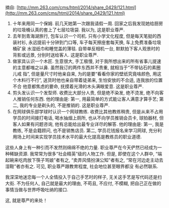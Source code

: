 <!---title:这就是职业尊严-->
<!---keywords:职业,尊严-->
<!---date:2014.04.30; modification:2014.04.30-->

摘自: [http://mm.263.com/cms/html/2014/share_0429/121.html](http://mm.263.com/cms/html/2014/share_0429/121.html)

1.  十年来用同一个保姆. 前几天她第一次跟我请假一周. 回家之后我发现她给厨房的垃圾桶认真的套上了七层垃圾袋. 我以为, 这是职业尊严. 
2. 去年到青海湖旅行, 包车认识一个司机. 只有小学文化程度, 但是每天笔挺的西装衬衫, 永远提前十分钟到门口等, 车子每天擦座套每天换, 车上免费准备垃圾桶矿泉 水湿纸巾和睡觉盖的薄毯. 自带单反相机一台, 默默拍下客人观景时的背影或远景, 分别时送给客人. 这是职业尊严. 
3. 做家具认识一个木匠. 生意很大, 手工极慢, 对于我所想出来的所有省事儿提速的主意都嗤之以鼻. 虽然我订的两件东西并不贵重, 就相当于“不带钻石的素圈儿戒 指”, 但是量尺寸时他亲自来, 为的是要“看看你家的壁纸究竟啥颜色, 用这个木料行不行”, 送货时他也亲自带着徒弟来, 生怕安放的不合适, 连我放的位置不合 他意都焦虑的要命, 抚摸着光滑的木头满眼爱意. 这是职业尊严. 
4. 剪头发认识一个发型师. 收费比大部分人贵, 但是绝不染发, 绝不烫发, 绝不向客人推销任何东西. 他的理由是: 第一, 用最简单的方式能让客人满意才算手艺; 第二, 我的专业是剃头的, 不是推销的. 这是职业尊严. 
5. 在网球俱乐部学球时认识一个网球教练. 收费比其他教练稍贵, 但是从来不占用学员的时间接打电话, 喝水抽烟上厕所, 也从不向学员推销会员卡, 球拍器材, 但客人如果有问题咨询, 他有总能给出最专业详尽的解答. 他的理由是: 第一, 我是教练, 不是会籍顾问, 也不是销售店员. 第二, 学员花钱报名来学习网球, 充分利用场上时间来实现学员技术水平的最大化提高是教练员的职业道德. 

这些人身上有一种引而不发然则绵绵不绝的力量. 职业尊严在今天俨然已经成为一种稀缺资源. 我常常为很多“社会精英”级的人物工作. 但是, 即使在这个人群中,  “端起碗来吃肉放下筷子骂娘”者有之, “卖弄风情扮演公知”者有之, “常在河边走主动去湿鞋”者亦有之. 可见, 职业尊严跟教育程度, 社会地位甚至眼界都没 有必然联系. 

我深深地迷恋每一个人全情投入于自己手艺时的样子, 无关这手艺是写代码还是扫大街. 不为任何人, 自己就是最大的理由, 不苟且, 不应付, 不模糊, 把自己正在做的事情当做与世界呼吸吐纳的接口. 

这, 就是尊严的来处！


<!-- vim:set tw=0:-->
